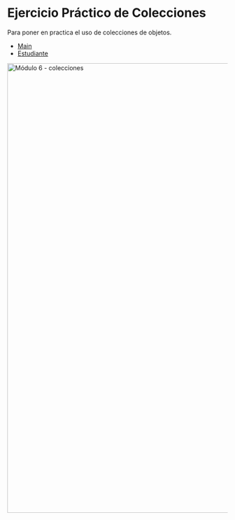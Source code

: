 # Ejercicio Práctico de Colecciones

Para poner en practica el uso de colecciones de objetos.

- [Main](./src/Main.java)
- [Estudiante](./src/Estudiante.java)

<img width="2025" height="1025" alt="Módulo 6 - colecciones" src="https://github.com/user-attachments/assets/33bf2f0c-1677-41b4-a2f6-122d154bd846" />
